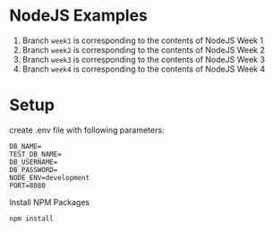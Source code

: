 # NodeJS Examples

1. Branch `week1` is corresponding to the contents of NodeJS Week 1
2. Branch `week2` is corresponding to the contents of NodeJS Week 2
3. Branch `week3` is corresponding to the contents of NodeJS Week 3
4. Branch `week4` is corresponding to the contents of NodeJS Week 4

# Setup
create .env file with following parameters:
```
DB_NAME=
TEST_DB_NAME=
DB_USERNAME=
DB_PASSWORD=
NODE_ENV=development
PORT=8080
```

Install NPM Packages
```
npm install
```
